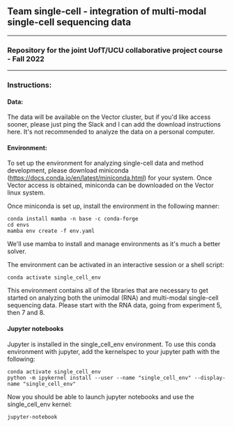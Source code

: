 ## Team single-cell - integration of multi-modal single-cell sequencing data

***

### Repository for the joint UofT/UCU collaborative project course - Fall 2022

***

### Instructions:

#### Data:

The data will be available on the Vector cluster, but if you'd like access sooner, please just ping the Slack and I can add the download instructions here. It's not recommended to analyze the data on a personal computer.

#### Environment:

To set up the environment for analyzing single-cell data and method development, please download miniconda (https://docs.conda.io/en/latest/miniconda.html) for your system. Once Vector access is obtained, miniconda can be downloaded on the Vector linux system.

Once miniconda is set up, install the environment in the following manner:

```
conda install mamba -n base -c conda-forge 
cd envs
mamba env create -f env.yaml
```

We'll use mamba to install and manage environments as it's much a better solver.

The environment can be activated in an interactive session or a shell script:

```
conda activate single_cell_env
```

This environment contains all of the libraries that are necessary to get started on analyzing both the unimodal (RNA) and multi-modal single-cell sequencing data. Please start with the RNA data, going from experiment 5, then 7 and 8. 

#### Jupyter notebooks 

Jupyter is installed in the single_cell_env environment. To use this conda environment with jupyter, add the kernelspec to your jupyter path with the following:

```
conda activate single_cell_env 
python -m ipykernel install --user --name "single_cell_env" --display-name "single_cell_env"
```

Now you should be able to launch jupyter notebooks and use the single_cell_env kernel:

```
jupyter-notebook
```
